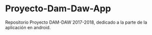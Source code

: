 # Proyecto-Dam-Daw-App
Repositorio Proyecto DAM-DAW 2017-2018, dedicado a la parte de la aplicación en android.
